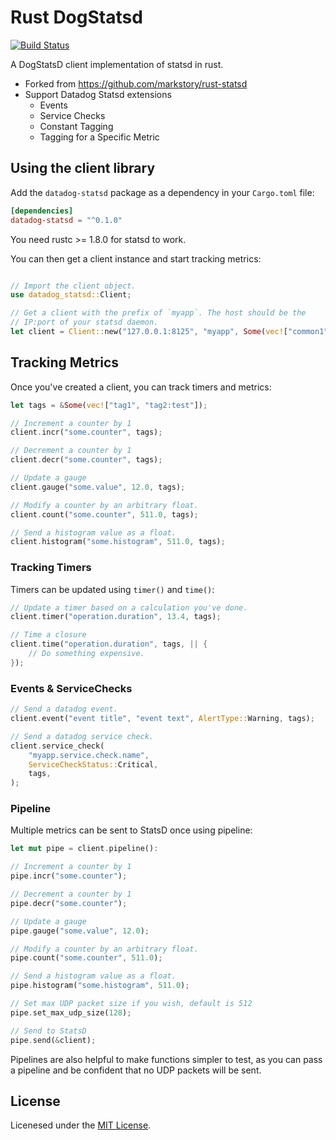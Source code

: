 # Rust DogStatsd

[![Build Status](https://travis-ci.org/minato128/rust-dogstatsd.svg?branch=main)](https://travis-ci.org/minato128/rust-dogstatsd)

A DogStatsD client implementation of statsd in rust. 

- Forked from https://github.com/markstory/rust-statsd
- Support Datadog Statsd extensions
  - Events
  - Service Checks
  - Constant Tagging
  - Tagging for a Specific Metric


## Using the client library

Add the `datadog-statsd` package as a dependency in your `Cargo.toml` file:

```toml
[dependencies]
datadog-statsd = "^0.1.0"
```

You need rustc >= 1.8.0 for statsd to work.

You can then get a client instance and start tracking metrics:

```rust

// Import the client object.
use datadog_statsd::Client;

// Get a client with the prefix of `myapp`. The host should be the
// IP:port of your statsd daemon.
let client = Client::new("127.0.0.1:8125", "myapp", Some(vec!["common1", "common2:test"]),).unwrap();
```

## Tracking Metrics

Once you've created a client, you can track timers and metrics:

```rust
let tags = &Some(vec!["tag1", "tag2:test"]);

// Increment a counter by 1
client.incr("some.counter", tags);

// Decrement a counter by 1
client.decr("some.counter", tags);

// Update a gauge
client.gauge("some.value", 12.0, tags);

// Modify a counter by an arbitrary float.
client.count("some.counter", 511.0, tags);

// Send a histogram value as a float.
client.histogram("some.histogram", 511.0, tags);
```

### Tracking Timers

Timers can be updated using `timer()` and `time()`:

```rust
// Update a timer based on a calculation you've done.
client.timer("operation.duration", 13.4, tags);

// Time a closure
client.time("operation.duration", tags, || {
	// Do something expensive.
});
```

### Events & ServiceChecks

```rust
// Send a datadog event.
client.event("event title", "event text", AlertType::Warning, tags);

// Send a datadog service check.
client.service_check(
    "myapp.service.check.name",
    ServiceCheckStatus::Critical,
    tags,
);
```

### Pipeline

Multiple metrics can be sent to StatsD once using pipeline:

```rust
let mut pipe = client.pipeline():

// Increment a counter by 1
pipe.incr("some.counter");

// Decrement a counter by 1
pipe.decr("some.counter");

// Update a gauge
pipe.gauge("some.value", 12.0);

// Modify a counter by an arbitrary float.
pipe.count("some.counter", 511.0);

// Send a histogram value as a float.
pipe.histogram("some.histogram", 511.0);

// Set max UDP packet size if you wish, default is 512
pipe.set_max_udp_size(128);

// Send to StatsD
pipe.send(&client);
```

Pipelines are also helpful to make functions simpler to test, as you can
pass a pipeline and be confident that no UDP packets will be sent.


## License

Licenesed under the [MIT License](LICENSE.txt).
